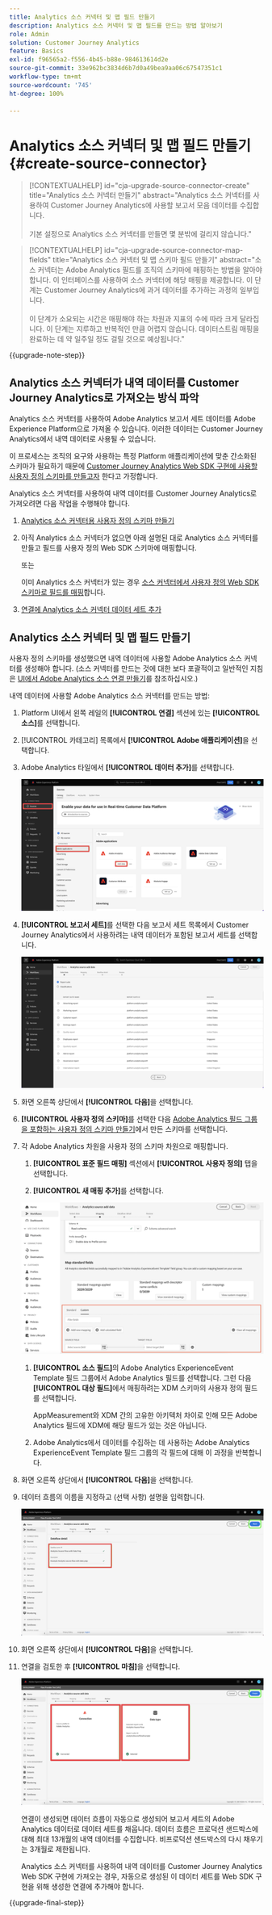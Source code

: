 ```yaml
---
title: Analytics 소스 커넥터 및 맵 필드 만들기
description: Analytics 소스 커넥터 및 맵 필드를 만드는 방법 알아보기
role: Admin
solution: Customer Journey Analytics
feature: Basics
exl-id: f96565a2-f556-4b45-b88e-984613614d2e
source-git-commit: 33e962bc3834d6b7d0a49bea9aa06c67547351c1
workflow-type: tm+mt
source-wordcount: '745'
ht-degree: 100%

---
```


# Analytics 소스 커넥터 및 맵 필드 만들기 {#create-source-connector}

<!-- markdownlint-disable MD034 -->

>[!CONTEXTUALHELP]
>id="cja-upgrade-source-connector-create"
>title="Analytics 소스 커넥터 만들기"
>abstract="Analytics 소스 커넥터를 사용하여 Customer Journey Analytics에 사용할 보고서 모음 데이터를 수집합니다.<br><br>기본 설정으로 Analytics 소스 커넥터를 만들면 몇 분밖에 걸리지 않습니다."

<!-- markdownlint-enable MD034 -->

<!-- markdownlint-disable MD034 -->

>[!CONTEXTUALHELP]
>id="cja-upgrade-source-connector-map-fields"
>title="Analytics 소스 커넥터 및 맵 스키마 필드 만들기"
>abstract="소스 커넥터는 Adobe Analytics 필드를 조직의 스키마에 매핑하는 방법을 알아야 합니다. 이 인터페이스를 사용하여 소스 커넥터에 해당 매핑을 제공합니다. 이 단계는 Customer Journey Analytics에 과거 데이터를 추가하는 과정의 일부입니다.<br><br>이 단계가 소요되는 시간은 매핑해야 하는 차원과 지표의 수에 따라 크게 달라집니다. 이 단계는 지루하고 반복적인 만큼 어렵지 않습니다. 데이터스트림 매핑을 완료하는 데 약 일주일 정도 걸릴 것으로 예상됩니다."

<!-- markdownlint-enable MD034 -->

{{upgrade-note-step}}

## Analytics 소스 커넥터가 내역 데이터를 Customer Journey Analytics로 가져오는 방식 파악

Analytics 소스 커넥터를 사용하여 Adobe Analytics 보고서 세트 데이터를 Adobe Experience Platform으로 가져올 수 있습니다. 이러한 데이터는 Customer Journey Analytics에서 내역 데이터로 사용될 수 있습니다.

이 프로세스는 조직의 요구와 사용하는 특정 Platform 애플리케이션에 맞춘 간소화된 스키마가 필요하기 때문에 [Customer Journey Analytics Web SDK 구현에 사용할 사용자 정의 스키마를 만들고자](/help/getting-started/cja-upgrade/cja-upgrade-schema-create.md) 한다고 가정합니다.

Analytics 소스 커넥터를 사용하여 내역 데이터를 Customer Journey Analytics로 가져오려면 다음 작업을 수행해야 합니다.

1. [Analytics 소스 커넥터용 사용자 정의 스키마 만들기](/help/getting-started/cja-upgrade/cja-upgrade-source-connector-schema.md)

1. 아직 Analytics 소스 커넥터가 없으면 아래 설명된 대로 Analytics 소스 커넥터를 만들고 필드를 사용자 정의 Web SDK 스키마에 매핑합니다.

   또는

   이미 Analytics 소스 커넥터가 있는 경우 [소스 커넥터에서 사용자 정의 Web SDK 스키마로 필드를 매핑](/help/getting-started/cja-upgrade/cja-upgrade-from-source-connector.md)합니다.

1. [연결에 Analytics 소스 커넥터 데이터 세트 추가](/help/getting-started/cja-upgrade/cja-upgrade-source-connector-dataset.md)

## Analytics 소스 커넥터 및 맵 필드 만들기

사용자 정의 스키마를 생성했으면 내역 데이터에 사용할 Adobe Analytics 소스 커넥터를 생성해야 합니다. (소스 커넥터를 만드는 것에 대한 보다 포괄적이고 일반적인 지침은 [UI에서 Adobe Analytics 소스 연결 만들기](https://experienceleague.adobe.com/docs/experience-platform/sources/ui-tutorials/create/adobe-applications/analytics.html)를 참조하십시오.)

내역 데이터에 사용할 Adobe Analytics 소스 커넥터를 만드는 방법:

1. Platform UI에서 왼쪽 레일의 **[!UICONTROL 연결]** 섹션에 있는 **[!UICONTROL 소스]**&#x200B;를 선택합니다.

1. [!UICONTROL 카테고리] 목록에서 **[!UICONTROL Adobe 애플리케이션]**&#x200B;을 선택합니다.

1. Adobe Analytics 타일에서 **[!UICONTROL 데이터 추가]**&#x200B;를 선택합니다.

   ![소스가 선택된 Adobe Experience Platform 창과 Adobe 애플리케이션 및 데이터 추가가 강조 표시된 모습.](./assets/sources-overview.png)

1. **[!UICONTROL 보고서 세트]**&#x200B;를 선택한 다음 보고서 세트 목록에서 Customer Journey Analytics에서 사용하려는 내역 데이터가 포함된 보고서 세트를 선택합니다.

   ![보고서 세트 목록을 보여 주는 Adobe Experience Platform 창](./assets/report-suites.png)

1. 화면 오른쪽 상단에서 **[!UICONTROL 다음]**&#x200B;을 선택합니다.

1. **[!UICONTROL 사용자 정의 스키마]**&#x200B;를 선택한 다음 [Adobe Analytics 필드 그룹을 포함하는 사용자 정의 스키마 만들기](/help/getting-started/cja-upgrade/cja-upgrade-source-connector-schema.md)에서 만든 스키마를 선택합니다. <!-- Deleted this, because I changed this from choosing the default schemawe're pointing them now at the schema they just created: "Adobe Experience Platform  automatically creates the schema and the corresponding dataset to map all standard fields from the selected Adobe Analytics report suite." -->

   <!-- add screenshot -->

1. 각 Adobe Analytics 차원을 사용자 정의 스키마 차원으로 매핑합니다.

   1. **[!UICONTROL 표준 필드 매핑]** 섹션에서 **[!UICONTROL 사용자 정의]** 탭을 선택합니다.

   1. **[!UICONTROL 새 매핑 추가]**&#x200B;를 선택합니다.

   ![스키마 필드 매핑](assets/schema-mapping.png)

   1. **[!UICONTROL 소스 필드]**&#x200B;의 Adobe Analytics ExperienceEvent Template 필드 그룹에서 Adobe Analytics 필드를 선택합니다. 그런 다음 **[!UICONTROL 대상 필드]**&#x200B;에서 매핑하려는 XDM 스키마의 사용자 정의 필드를 선택합니다.

      AppMeasurement와 XDM 간의 고유한 아키텍처 차이로 인해 모든 Adobe Analytics 필드에 XDM에 해당 필드가 있는 것은 아닙니다.

   1. Adobe Analytics에서 데이터를 수집하는 데 사용하는 Adobe Analytics ExperienceEvent Template 필드 그룹의 각 필드에 대해 이 과정을 반복합니다.

1. 화면 오른쪽 상단에서 **[!UICONTROL 다음]**&#x200B;을 선택합니다.

1. 데이터 흐름의 이름을 지정하고 (선택 사항) 설명을 입력합니다.

   ![데이터 흐름 세부 정보 섹션을 강조 표시한 Adobe Experience Platform 창](./assets/dataflow-detail.png)

1. 화면 오른쪽 상단에서 **[!UICONTROL 다음]**&#x200B;을 선택합니다.

1. 연결을 검토한 후 **[!UICONTROL 마침]**&#x200B;을 선택합니다.

   ![검토를 위해 연결과 데이터 유형 섹션을 강조 표시한 Adobe Experience Platform 창](./assets/review.png)

   연결이 생성되면 데이터 흐름이 자동으로 생성되어 보고서 세트의 Adobe Analytics 데이터로 데이터 세트를 채웁니다. 데이터 흐름은 프로덕션 샌드박스에 대해 최대 13개월의 내역 데이터를 수집합니다. 비프로덕션 샌드박스의 다시 채우기는 3개월로 제한됩니다.

   Analytics 소스 커넥터를 사용하여 내역 데이터를 Customer Journey Analytics Web SDK 구현에 가져오는 경우, 자동으로 생성된 이 데이터 세트를 Web SDK 구현을 위해 생성한 연결에 추가해야 합니다.

{{upgrade-final-step}}
